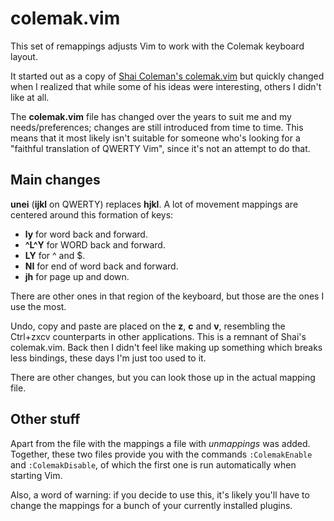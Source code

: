 colemak.vim
===========

This set of remappings adjusts Vim to work with the Colemak keyboard layout.

It started out as a copy of [Shai Coleman's colemak.vim][1] but quickly
changed when I realized that while some of his ideas were interesting, others
I didn't like at all.

 [1]: http://colemak.com/pub/vim/colemak.vim

The **colemak.vim** file has changed over the years to suit me and my
needs/preferences; changes are still introduced from time to time. This means
that it most likely isn't suitable for someone who's looking for a "faithful
translation of QWERTY Vim", since it's not an attempt to do that.

Main changes
------------

**unei** (**ijkl** on QWERTY) replaces **hjkl**. A lot of movement mappings are
centered around this formation of keys:

* **ly** for word back and forward.
* **^L^Y** for WORD back and forward.
* **LY** for ^ and $.
* **NI** for end of word back and forward.
* **jh** for page up and down.

There are other ones in that region of the keyboard, but those are the ones
I use the most.

Undo, copy and paste are placed on the **z**, **c** and **v**, resembling the
Ctrl+zxcv counterparts in other applications. This is a remnant of Shai's
colemak.vim. Back then I didn't feel like making up something which breaks less
bindings, these days I'm just too used to it.

There are other changes, but you can look those up in the actual mapping file.

Other stuff
-----------

Apart from the file with the mappings a file with *unmappings* was added.
Together, these two files provide you with the commands `:ColemakEnable` and
`:ColemakDisable`, of which the first one is run automatically when starting
Vim.

Also, a word of warning: if you decide to use this, it's likely you'll have to
change the mappings for a bunch of your currently installed plugins.
